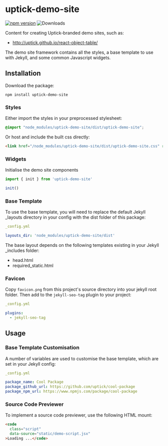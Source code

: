 # uptick-demo-site

[![npm version](https://badge.fury.io/js/uptick-demo-site.svg)](http://badge.fury.io/js/uptick-demo-site)
![Downloads](http://img.shields.io/npm/dm/uptick-demo-site.svg?style=flat)

Content for creating Uptick-branded demo sites, such as:

- http://uptick.github.io/react-object-table/

The demo site framework contains all the styles, a base template to use with Jekyll, and some
common Javascript widgets.

## Installation

Download the package:

```shell
npm install uptick-demo-site
```

### Styles

Either import the styles in your preprocessed stylesheet:

```scss
@import "node_modules/uptick-demo-site/dist/uptick-demo-site";
```

Or host and include the built css directly:

```html
<link href="/node_modules/uptick-demo-site/dist/uptick-demo-site.css" rel="stylesheet">
```

### Widgets

Initialise the demo site components

```javascript
import { init } from 'uptick-demo-site'

init()
```

### Base Template

To use the base template, you will need to replace the default Jekyll _layouts directory in your
config with the dist folder of this package:

```yml
_config.yml

layouts_dir: 'node_modules/uptick-demo-site/dist'
```

The base layout depends on the following templates existing in your Jekyll _includes folder:

- head.html
- required_static.html

### Favicon

Copy `favicon.png` from this project's source directory into your jekyll root folder. Then add to
the `jekyll-seo-tag` plugin to your project:

```yml
_config.yml

plugins:
  - jekyll-seo-tag
```

## Usage

### Base Template Customisation

A number of variables are used to customise the base template, which are set in your Jekyll config:

```yml
_config.yml

package_name: Cool Package
package_github_url: https://github.com/uptick/cool-package
package_npm_url: https://www.npmjs.com/package/cool-package
```

### Source Code Previewer

To implement a source code previewer, use the following HTML mount:

```html
<code
  class="script"
  data-source="static/demo-script.jsx"
>Loading ...</code>
```
